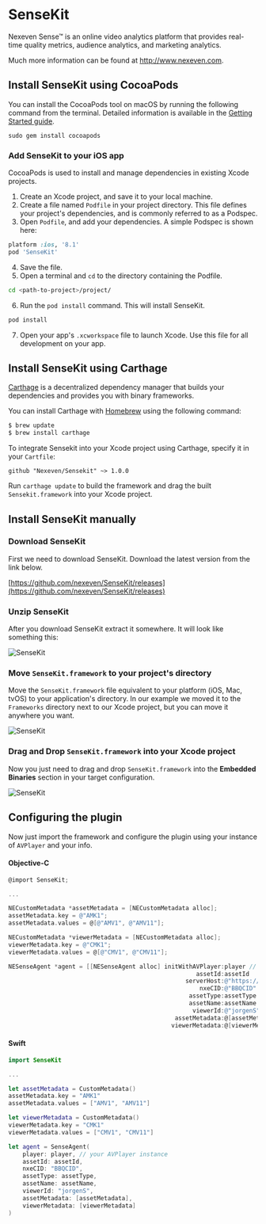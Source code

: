# SenseKit

Nexeven Sense™ is an online video analytics platform that provides real-time quality metrics, audience analytics, and marketing analytics.

Much more information can be found at http://www.nexeven.com.

## Install SenseKit using CocoaPods

You can install the CocoaPods tool on macOS by running the following command from
the terminal. Detailed information is available in the [Getting Started
guide](https://guides.cocoapods.org/using/getting-started.html#getting-started).

```
sudo gem install cocoapods
```

### Add SenseKit to your iOS app

CocoaPods is used to install and manage dependencies in existing Xcode projects.

1. Create an Xcode project, and save it to your local machine.
2. Create a file named `Podfile` in your project directory. This file defines
   your project's dependencies, and is commonly referred to as a Podspec.
3. Open `Podfile`, and add your dependencies. A simple Podspec is shown here:

```ruby
platform :ios, '8.1'
pod 'SenseKit'
```

4. Save the file.
5. Open a terminal and `cd` to the directory containing the Podfile.

```bash
cd <path-to-project>/project/
```

6. Run the `pod install` command. This will install SenseKit.

```bash
pod install
```

7. Open your app's `.xcworkspace` file to launch Xcode.
   Use this file for all development on your app.

## Install SenseKit using Carthage

[Carthage](https://github.com/Carthage/Carthage) is a decentralized dependency manager that builds your dependencies and provides you with binary frameworks.

You can install Carthage with [Homebrew](http://brew.sh/) using the following command:

```bash
$ brew update
$ brew install carthage
```

To integrate Sensekit into your Xcode project using Carthage, specify it in your `Cartfile`:

```ogdl
github "Nexeven/Sensekit" ~> 1.0.0
```

Run `carthage update` to build the framework and drag the built `Sensekit.framework` into your Xcode project.

## Install SenseKit manually

### Download SenseKit

First we need to download SenseKit. Download the latest version from the link below.

[https://github.com/nexeven/SenseKit/releases](https://github.com/nexeven/SenseKit/releases)

### Unzip SenseKit

After you download SenseKit extract it somewhere. It will look like something this:

![SenseKit](https://s17.postimg.org/djhr9gzfj/Sense_Kit1png.png)

### Move `SenseKit.framework` to your project's directory

Move the `SenseKit.framework` file equivalent to your platform (iOS, Mac, tvOS) to your application's directory. In our example we moved it to the `Frameworks` directory next to our Xcode project, but you can move it anywhere you want.

![SenseKit](https://s11.postimg.org/q6hw4l4pf/Sense_Kit2.png)

### Drag and Drop `SenseKit.framework` into your Xcode project

Now you just need to drag and drop `SenseKit.framework` into the **Embedded Binaries** section in your target configuration.

![SenseKit](https://s11.postimg.org/bawbap1gj/Sense_Kit3.gif)

## Configuring the plugin

Now just import the framework and configure the plugin using your instance of `AVPlayer` and your info.

#### Objective-C

```objective-c
@import SenseKit;

...

NECustomMetadata *assetMetadata = [NECustomMetadata alloc];
assetMetadata.key = @"AMK1";
assetMetadata.values = @[@"AMV1", @"AMV11"];

NECustomMetadata *viewerMetadata = [NECustomMetadata alloc];
viewerMetadata.key = @"CMK1";
viewerMetadata.values = @[@"CMV1", @"CMV11"];

NESenseAgent *agent = [[NESenseAgent alloc] initWithAVPlayer:player // your AVPlayer instance
                                                     assetId:assetId
                                                  serverHost:@"https://sense.nexeven.io"
                                                      nxeCID:@"BBQCID"
                                                   assetType:assetType
                                                   assetName:assetName
                                                    viewerId:@"jorgenS"
                                               assetMetadata:@[assetMetadata]
                                              viewerMetadata:@[viewerMetadata]];
```

#### Swift

```swift
import SenseKit

...

let assetMetadata = CustomMetadata()
assetMetadata.key = "AMK1"
assetMetadata.values = ["AMV1", "AMV11"]

let viewerMetadata = CustomMetadata()
viewerMetadata.key = "CMK1"
viewerMetadata.values = ["CMV1", "CMV11"]

let agent = SenseAgent(
    player: player, // your AVPlayer instance
    assetId: assetId,
    nxeCID: "BBQCID",
    assetType: assetType,
    assetName: assetName,
    viewerId: "jorgenS",
    assetMetadata: [assetMetadata],
    viewerMetadata: [viewerMetadata]
)
```

